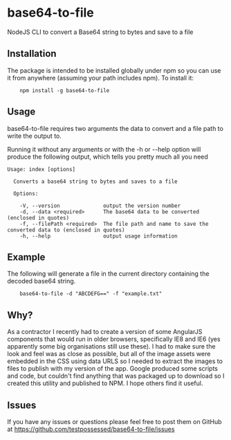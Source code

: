 # base64-to-file
NodeJS CLI to convert a Base64 string to bytes and save to a file

## Installation
The package is intended to be installed globally under npm so you can use it from anywhere (assuming your path includes npm).  To install it:

```
    npm install -g base64-to-file
```

## Usage
base64-to-file requires two arguments the data to convert and a file path to write the output to.

Running it without any arguments or with the -h or --help option will produce the following output, which tells you pretty much all you need

```
Usage: index [options]

  Converts a base64 string to bytes and saves to a file

  Options:

    -V, --version              output the version number
    -d, --data <required>      The base64 data to be converted (enclosed in quotes)
    -f, --filePath <required>  The file path and name to save the converted data to (enclosed in quotes)
    -h, --help                 output usage information
```

## Example
The following will generate a file in the current directory containing the decoded base64 string.

```
    base64-to-file -d "ABCDEFG==" -f "example.txt"
```

## Why?
As a contractor I recently had to create a version of some AngularJS components that would run in older browsers, specifically IE8 and IE6 (yes apparently some big organisations still use these).  I had to make sure the look and feel was as close as possible, but all of the image assets were embedded in the CSS using data URLS so I needed to extract the images to files to publish with my version of the app.  Google produced some scripts and code, but couldn't find anything that was packaged up to download so I created this utility and published to NPM.  I hope others find it useful.

## Issues
If you have any issues or questions please feel free to post them on GitHub at https://github.com/testpossessed/base64-to-file/issues






